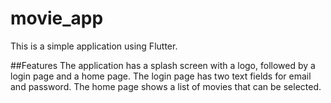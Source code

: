 # movie_app
This is a simple application using Flutter. 

##Features
The application has a splash screen with a logo, followed by a login page and a home page. 
The login page has two text fields for email and password. 
The home page shows a list of movies that can be selected.






